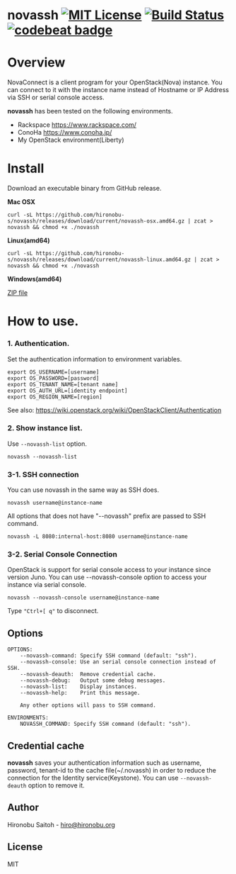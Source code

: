 # novassh [![MIT License](http://img.shields.io/badge/license-MIT-blue.svg?style=flat)](LICENSE) [![Build Status](https://travis-ci.org/hironobu-s/novassh.svg?branch=master)](https://travis-ci.org/hironobu-s/novassh) [![codebeat badge](https://codebeat.co/badges/97e0e868-2796-41d9-82a1-d1740acdc4d3)](https://codebeat.co/projects/github-com-hironobu-s-novassh)

# Overview

NovaConnect is a client program for your OpenStack(Nova) instance. You can connect to it with the instance name instead of Hostname or IP Address via SSH or serial console access.

**novassh** has been tested on the following environments.

* Rackspace https://www.rackspace.com/
* ConoHa https://www.conoha.jp/
* My OpenStack environment(Liberty)

# Install

Download an executable binary from GitHub release.

**Mac OSX**

```shell
curl -sL https://github.com/hironobu-s/novassh/releases/download/current/novassh-osx.amd64.gz | zcat > novassh && chmod +x ./novassh
```

**Linux(amd64)**

```shell
curl -sL https://github.com/hironobu-s/novassh/releases/download/current/novassh-linux.amd64.gz | zcat > novassh && chmod +x ./novassh
```

**Windows(amd64)**

[ZIP file](https://github.com/hironobu-s/novassh/releases/download/current/novassh.amd64.zip)


# How to use.

### 1. Authentication.

Set the authentication information to environment variables.

```shell
export OS_USERNAME=[username]
export OS_PASSWORD=[password]
export OS_TENANT_NAME=[tenant name]
export OS_AUTH_URL=[identity endpoint]
export OS_REGION_NAME=[region]
```

See also: https://wiki.openstack.org/wiki/OpenStackClient/Authentication

### 2. Show instance list.

Use ``--novassh-list`` option.

```
novassh --novassh-list
```

### 3-1. SSH connection

You can use novassh in the same way as SSH does.

```shell
novassh username@instance-name
```

All options that does not have "--novassh" prefix are passed to SSH command.

```shell
novassh -L 8080:internal-host:8080 username@instance-name
```

### 3-2. Serial Console Connection

OpenStack is support for serial console access to your instance since version Juno. You can use --novassh-console option to access your instance via serial console.

```shell
novassh --novassh-console username@instance-name
```

Type ```"Ctrl+[ q"``` to disconnect.

## Options

```
OPTIONS:
	--novassh-command: Specify SSH command (default: "ssh").
    --novassh-console: Use an serial console connection instead of SSH.
	--novassh-deauth:  Remove credential cache.
	--novassh-debug:   Output some debug messages.
	--novassh-list:    Display instances.
	--novassh-help:    Print this message.

    Any other options will pass to SSH command.

ENVIRONMENTS:
	NOVASSH_COMMAND: Specify SSH command (default: "ssh").
```

## Credential cache

**novassh** saves your authentication information such as username, password, tenant-id to the cache file(~/.novassh) in order to reduce the connection for the Identity service(Keystone). You can use ```--novassh-deauth``` option to remove it. 


## Author

Hironobu Saitoh - hiro@hironobu.org

## License

MIT
